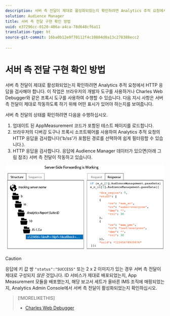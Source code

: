 ```yaml
---
description: 서버 측 전달이 제대로 활성화되었는지 확인하려면 Analytics 추적 요청에서 HTTP 응답을 검사해야 합니다. 이 작업은 브라우저의 개발자 도구를 사용하거나 Charles Web Debugger와 같은 프록시 도구를 사용하여 수행할 수 있습니다. 다음 지시 사항은 서버 측 전달이 제대로 작동하도록 하기 위해 어떤 표시가 있어야 하는지를 보여줍니다.
solution: Audience Manager
title: 서버 측 전달 구현 확인 방법
uuid: e37296cc-0120-486a-a4ca-78d648cf6a11
translation-type: ht
source-git-commit: 16ba0b12e0f70112f4c10804d0a13c278388ecc2

---
```



# 서버 측 전달 구현 확인 방법

서버 측 전달이 제대로 활성화되었는지 확인하려면 Analytics 추적 요청에서 HTTP 응답을 검사해야 합니다. 이 작업은 브라우저의 개발자 도구를 사용하거나 Charles Web Debugger와 같은 프록시 도구를 사용하여 수행할 수 있습니다. 다음 지시 사항은 서버 측 전달이 제대로 작동하도록 하기 위해 어떤 표시가 있어야 하는지를 보여줍니다.

서버 측 전달의 상태를 확인하려면 다음을 수행하십시오.

1. 업데이트 된 AppMeasurement 코드가 포함된 테스트 페이지를 로드합니다.
1. 브라우저의 디버깅 도구나 프록시 소프트웨어를 사용하여 Analytics 추적 요청의 HTTP 응답을 검사합니다(&#39;b/ss&#39;가 포함된 경로를 선택하여 쉽게 필터링할 수 있습니다.).
1. HTTP 응답을 검사합니다. 응답에 Audience Manager 데이터가 있으면(아래 그림 참조) 서버 측 전달이 작동하고 있습니다.

![](assets/ssf-succeed.png)

>[!CAUTION]
>
>응답에 키 값 쌍 `"status":"SUCCESS"` 또는 2 x 2 이미지가 있는 경우 서버 측 전달이 제대로 구성되지 *않은* 것입니다. ID 서비스가 제대로 배포되었는지, App Measurement 모듈을 배포했는지, 해당 보고서 세트가 올바른 IMS 조직에 매핑되었는지, Analytics Admin Console에서 서버 측 전달이 활성화되었는지 확인하십시오.

>[!MORELIKETHIS]
>
>* [Charles Web Debugger](https://www.charlesproxy.com/)

